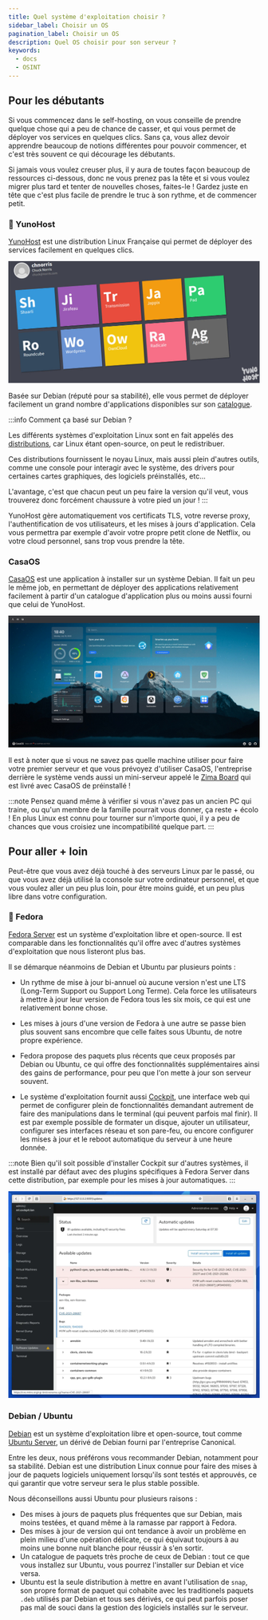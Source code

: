 ```yaml
---
title: Quel système d'exploitation choisir ?
sidebar_label: Choisir un OS
pagination_label: Choisir un OS
description: Quel OS choisir pour son serveur ?
keywords:
  - docs
  - OSINT
---
```


## Pour les débutants

Si vous commencez dans le self-hosting, on vous conseille de prendre quelque chose qui a peu de chance de casser, et qui vous permet de déployer vos services en quelques clics. Sans ça, vous allez devoir apprendre beaucoup de notions différentes pour pouvoir commencer, et c'est très souvent ce qui décourage les débutants.

Si jamais vous voulez creuser plus, il y aura de toutes façon beaucoup de ressources ci-dessous, donc ne vous prenez pas la tête et si vous voulez migrer plus tard et tenter de nouvelles choses, faites-le ! Gardez juste en tête que c'est plus facile de prendre le truc à son rythme, et de commencer petit.

### 🥇 YunoHost

[YunoHost](https://yunohost.org) est une distribution Linux Française qui permet de déployer des services facilement en quelques clics. 

![Page d'accueil utilisateur de YunoHost](images/yunohost_sso.jpg)

Basée sur Debian (réputé pour sa stabilité), elle vous permet de déployer facilement un grand nombre d'applications disponibles sur son [catalogue](https://yunohost.org/fr/apps).

:::info Comment ça basé sur Debian ?

Les différents systèmes d'exploitation Linux sont en fait appelés des [distributions](https://fr.wikipedia.org/wiki/Distribution_Linux), car Linux étant open-source, on peut le redistribuer.

Ces distributions fournissent le noyau Linux, mais aussi plein d'autres outils, comme une console pour interagir avec le système, des drivers pour certaines cartes graphiques, des logiciels préinstallés, etc...

L'avantage, c'est que chacun peut un peu faire la version qu'il veut, vous trouverez donc forcément chaussure à votre pied un jour !
:::

YunoHost gère automatiquement vos certificats TLS, votre reverse proxy, l'authentification de vos utilisateurs, et les mises à jours d'application. Cela vous permettra par exemple d'avoir votre propre petit clone de Netflix, ou votre cloud personnel, sans trop vous prendre la tête.

### CasaOS

[CasaOS](https://www.casaos.io/) est une application à installer sur un système Debian. Il fait un peu le même job, en permettant de déployer des applications relativement facilement à partir d'un catalogue d'application plus ou moins aussi fourni que celui de YunoHost.

![Page d'accueil utilisateur de CasaOS](images/casaos_home.jpg)

Il est à noter que si vous ne savez pas quelle machine utiliser pour faire votre premier serveur et que vous prévoyez d'utiliser CasaOS, l'entreprise derrière le système vends aussi un mini-serveur appelé le [Zima Board](https://www.zimaboard.com/) qui est livré avec CasaOS de préinstallé !

:::note 
Pensez quand même à vérifier si vous n'avez pas un ancien PC qui traine, ou qu'un membre de la famille pourrait vous donner, ça reste + écolo ! En plus Linux est connu pour tourner sur n'importe quoi, il y a peu de chances que vous croisiez une incompatibilité quelque part.
:::

## Pour aller + loin

Peut-être que vous avez déjà touché à des serveurs Linux par le passé, ou que vous avez déjà utilisé la cconsole sur votre ordinateur personnel, et que vous voulez aller un peu plus loin, pour être moins guidé, et un peu plus libre dans votre configuration.

### 🥇 Fedora

[Fedora Server](https://fedoraproject.org/fr/server/) est un système d'exploitation libre et open-source. Il est comparable dans les fonctionnalités qu'il offre avec d'autres systèmes d'exploitation que nous listeront plus bas.

Il se démarque néanmoins de Debian et Ubuntu par plusieurs points :
- Un rythme de mise à jour bi-annuel où aucune version n'est une LTS (Long-Term Support ou Support Long Terme). Cela force les utilisateurs à mettre à jour leur version de Fedora tous les six mois, ce qui est une relativement bonne chose.

- Les mises à jours d'une version de Fedora à une autre se passe bien plus souvent sans encombre que celle faites sous Ubuntu, de notre propre expérience.

- Fedora propose des paquets plus récents que ceux proposés par Debian ou Ubuntu, ce qui offre des fonctionnalités supplémentaires ainsi des gains de performance, pour peu que l'on mette à jour son serveur souvent.

- Le système d'exploitation fournit aussi [Cockpit](https://cockpit-project.org/), une interface web qui permet de configurer plein de fonctionnalités demandant autrement de faire des manipulations dans le terminal (qui peuvent parfois mal finir). Il est par exemple possible de formater un disque, ajouter un utilisateur, configurer ses interfaces réseau et son pare-feu, ou encore configurer les mises à jour et le reboot automatique du serveur à une heure donnée.

:::note 
Bien qu'il soit possible d'installer Cockpit sur d'autres systèmes, il est installé par défaut avec des plugins spécifiques à Fedora Server dans cette distribution, par exemple pour les mises à jour automatiques.
:::

![Cockpit](images/cockpit.webp)

### Debian / Ubuntu

[Debian](https://www.debian.org/index.fr.html) est un système d'exploitation libre et open-source, tout comme [Ubuntu Server](https://ubuntu.com/download/server), un dérivé de Debian fourni par l'entreprise Canonical.

Entre les deux, nous préférons vous recommander Debian, notamment pour sa stabilité. Debian est une distribution Linux connue pour faire des mises à jour de paquets logiciels uniquement lorsqu'ils sont testés et approuvés, ce qui garantir que votre serveur sera le plus stable possible.

Nous déconseillons aussi Ubuntu pour plusieurs raisons :

- Des mises à jours de paquets plus fréquentes que sur Debian, mais moins testées, et quand même à la ramasse par rapport à Fedora.
- Des mises à jour de version qui ont tendance à avoir un problème en plein milieu d'une opération délicate, ce qui équivaut toujours à au moins une bonne nuit blanche pour réussir à s'en sortir.
- Un catalogue de paquets très proche de ceux de Debian : tout ce que vous installez sur Ubuntu, vous pourrez l'installer sur Debian et vice versa.
- Ubuntu est la seule distribution à mettre en avant l'utilisation de `snap`, son propre format de paquet qui cohabite avec les traditionels paquets `.deb` utilisés par Debian et tous ses dérivés, ce qui peut parfois poser pas mal de souci dans la gestion des logiciels installés sur le serveur.